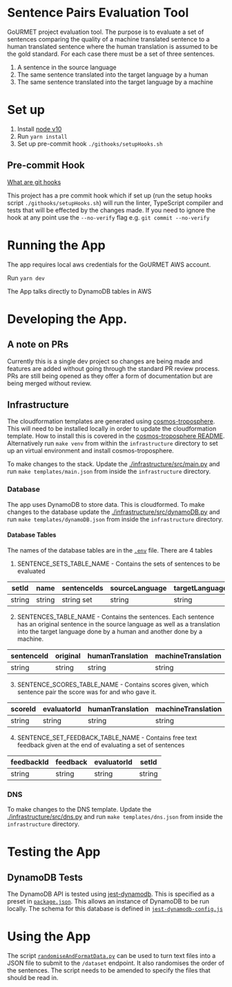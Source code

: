 # Sentence Pairs Evaluation Tool

GoURMET project evaluation tool. The purpose is to evaluate a set of sentences comparing the quality of a machine translated sentence to a human translated sentence where the human translation is assumed to be the gold standard. For each case there must be a set of three sentences.
1. A sentence in the source language
2. The same sentence translated into the target language by a human
3. The same sentence translated into the target language by a machine

# Set up
1. Install [node v10](https://nodejs.org/en/)
2. Run `yarn install`
3. Set up pre-commit hook `./githooks/setupHooks.sh`

## Pre-commit Hook

[What are git hooks](https://githooks.com/)

This project has a pre commit hook which if set up (run the setup hooks script `./githooks/setupHooks.sh`) will run the linter, TypeScript compiler and tests that will be effected by the changes made. If you need to ignore the hook at any point use the `--no-verify` flag e.g. `git commit --no-verify`

# Running the App

The app requires local aws credentials for the GoURMET AWS account.

Run `yarn dev`

The App talks directly to DynamoDB tables in AWS

# Developing the App.

## A note on PRs

Currently this is a single dev project so changes are being made and features are added without going through the standard PR review process. PRs are still being opened as they offer a form of documentation but are being merged without review.

## Infrastructure

The cloudformation templates are generated using [cosmos-troposphere](https://github.com/bbc/cosmos-troposphere). This will need to be installed locally in order to update the cloudformation template. How to install this is covered in the [cosmos-troposphere README](https://github.com/bbc/cosmos-troposphere/blob/master/README.rst). Alternatively run `make venv` from within the `infrastructure` directory to set up an virtual environment and install cosmos-troposphere.

To make changes to the stack. Update the [./infrastructure/src/main.py](./infrastructure/src/main.py) and run `make templates/main.json` from inside the `infrastructure` directory.

### Database

The app uses DynamoDB to store data. This is cloudformed. To make changes to the database update the [./infrastructure/src/dynamoDB.py](./infrastructure/src/dynamoDB.py) and run `make templates/dynamoDB.json` from inside the `infrastructure` directory.

#### Database Tables

The names of the database tables are in the [`.env`](./.env) file. There are 4 tables

1. SENTENCE_SETS_TABLE_NAME - Contains the sets of sentences to be evaluated

| setId  | name   | sentenceIds | sourceLanguage | targetLanguage | evaluatorIds |
|--------|--------|-------------|----------------|----------------|--------------|
| string | string | string set  | string         | string         | string set   |

2. SENTENCES_TABLE_NAME - Contains the sentences. Each sentence has an original sentence in the source language as well as a translation into the target language done by a human and another done by a machine.

| sentenceId | original | humanTranslation | machineTranslation | sourceLanguage | targetLanguage | sentencePairType |
|------------|----------|------------------|--------------------|----------------|----------------|------------------|
| string     | string   | string           | string             | string         | string         |string            |

3. SENTENCE_SCORES_TABLE_NAME - Contains scores given, which sentence pair the score was for and who gave it.

| scoreId | evaluatorId | humanTranslation | machineTranslation | original | q1Score | q2Score | sentencePairId | sentencePairType | targetLanguage | timestamp |
|---------|-------------|------------------|--------------------|----------|---------|---------|----------------|------------------|----------------|-----------|
| string  | string      | string           | string             | string   | string  | string  | string         | string           | string         | number    |

4. SENTENCE_SET_FEEDBACK_TABLE_NAME - Contains free text feedback given at the end of evaluating a set of sentences

| feedbackId | feedback | evaluatorId | setId  |
|------------|----------|-------------|--------|
| string     | string   | string      | string |

### DNS

To make changes to the DNS template. Update the [./infrastructure/src/dns.py](./infrastructure/src/dns.py) and run `make templates/dns.json` from inside the `infrastructure` directory.

# Testing the App

## DynamoDB Tests

The DynamoDB API is tested using [jest-dynamodb](https://github.com/shelfio/jest-dynamodb). This is specified as a preset in [`package.json`](./package.json). This allows an instance of DynamoDB to be run locally. The schema for this database is defined in [`jest-dynamodb-config.js`](./jest-dynamodb-config.js) 

# Using the App

The script [`randomiseAndFormatData.py`](./scripts/randomiseAndFormatData.py) can be used to turn text files into a JSON file to submit to the `/dataset` endpoint. It also randomises the order of the sentences. The script needs to be amended to specify the files that should be read in.